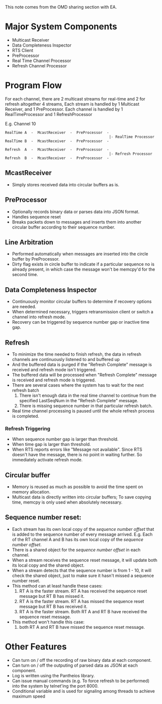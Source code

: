 This note comes from the OMD sharing section with EA.

# Major System Components
-   Multicast Receiver
-   Data Completeness Inspector
-   RTS Client
-   PreProcessor
-   Real Time Channel Processor
-   Refresh Channel Processor

# Program Flow

For each channel, there are 2 multicast streams for real-time and 2 for refresh altogether 4 streams,
Each stream is handled by 1 Multicast Receiver, and 1 PreProcessor.
Each channel is handled by 1 RealTimeProcessor and 1 RefreshProcessor

E.g. Channel 10

    RealTime A  -  McastReceiver  -  PreProcessor  -
                                                    |- RealTime Processor
    RealTime B  -  McastReceiver  -  PreProcessor  -
    
    Refresh  A  -  McastReceiver  -  PreProcessor  -
                                                    |- Refresh Processor
    Refresh  B  -  McastReceiver  -  PreProcessor  -


## McastReceiver
-   Simply stores received data into circular buffers as is.

## PreProcessor
-   Optionally records binary data or parses data into JSON format.
-   Handles sequence reset
-   Breaks packets down to messages and inserts them into another circular buffer according to their sequence number.

## Line Arbitration
-   Performed automatically when messages are inserted into the circle buffer by PreProcessor.
-   Dirty flag exists in circle buffer to indicate if a particular sequence no is already present, in which case the message won't be memcpy'd for the second time.

## Data Completeness Inspector
-   Continuously monitor circular buffers to determine if recovery options are needed.
-   When determined necessary, triggers retransmission client or switch a channel into refresh mode.
-   Recovery can be triggered by sequence number gap or inactive time gap.

## Refresh
-   To minimize the time needed to finish refresh, the data in refresh channels are continuously listened to and buffered up
-   And the buffered data is purged if the "Refresh Complete" message is received and refresh mode isn't triggered.
-   The buffered data will be processed when "Refresh Complete" message is received and refresh mode is triggered.
-   There are several cases where the system has to wait for the next refresh batch
    1.  There isn't enough data in the real time channel to continue from the specified LastSeqNum in the "Refresh Complete" message.
    1.  There is missing sequence number in that particular refresh batch.
-   Real time channel processing is paused until the whole refresh process is completed.

### Refresh Triggering
-   When sequence number gap is larger than threshold.
-   When time gap is larger than threshold.
-   When RTS reports errors like "Message not available". Since RTS doesn't have the message, there is no point in waiting further. So immediately activate refresh mode.

## Circular buffer
-   Memory is reused as much as possible to avoid the time spent on memory allocation.
-   Multicast data is directly written into circular buffers; To save copying time, memcpy is only used when absolutely necessary.

## Sequence number reset:
-   Each stream has its own local copy of the *sequence number offset* that is added to the sequence number of every message arrived.
    E.g. Each of the RT channel A and B has its own local copy of the *sequence number offset*.
-   There is a shared object for the *sequence number offset* in each channel.
-   When a stream receives the sequence reset message, it will update both its local copy and the shared object.
-   When a stream detects that the sequence number is from 1 - 10, it will check the shared object, just to make sure it hasn't missed a sequence number reset.
-   This method can at least handle these cases:
    1.   RT A is the faster stream. RT A has received the sequence reset message but RT B has missed it.
    2.   RT A is the faster stream. RT A has missed the sequence reset message but RT B has received it.
    3.   RT A is the faster stream. Both RT A and RT B have received the sequence reset message.
-   This method won't handle this case:
    1.   both RT A and RT B have missed the sequence reset message.

# Other Features
-   Can turn on / off the recording of raw binary data at each component.
-   Can turn on / off the outputing of parsed data as JSON at each component.
-   Log is written using the Pantheios library.
-   Can issue manual commands (e.g. To force refresh to be performed) into the system by telnet'ing the port 8000.
-   Conditional variable and is used for signaling among threads to achieve maximum speed
